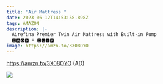 ```yaml
---
title: "Air Mattress "
date: 2023-06-12T14:53:58.898Z
tags: AMAZON
description: |-
  Airefina Premier Twin Air Mattress with Built-in Pump 
  🅳🆁🅾🅿 + 🅲🅻🅸🅿 
image: https://amzn.to/3X08OYO
---
```

https://amzn.to/3X08OYO (AD) <!--StartFragment-->

![](https://m.media-amazon.com/images/I/61uH1TIh5yL._AC_SL1500_.jpg)

<!--EndFragment-->